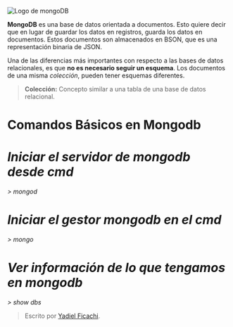 ![Logo de mongoDB](https://www.codejobs.biz/www/lib/files/images/d8101c974cfd4ca.jpg)

**MongoDB** es una base de datos orientada a documentos. Esto quiere decir que en lugar de guardar los datos en registros, guarda los datos en documentos. Estos documentos son almacenados en BSON, que es una representación binaria de JSON.

Una de las diferencias más importantes con respecto a las bases de datos relacionales, es que **no es necesario seguir un esquema**. Los documentos de una misma _colección_, pueden tener esquemas diferentes.

> **Colección:** Concepto similar a una tabla de una base de datos relacional.

# Comandos Básicos en Mongodb

# *Iniciar el servidor de mongodb desde cmd*

*> mongod*

# *Iniciar el gestor mongodb en el cmd*

*> mongo*

# *Ver información de lo que tengamos en mongodb*

*> show dbs*


> Escrito por [Yadiel Ficachi](https://github.com/YadielFicachi).
